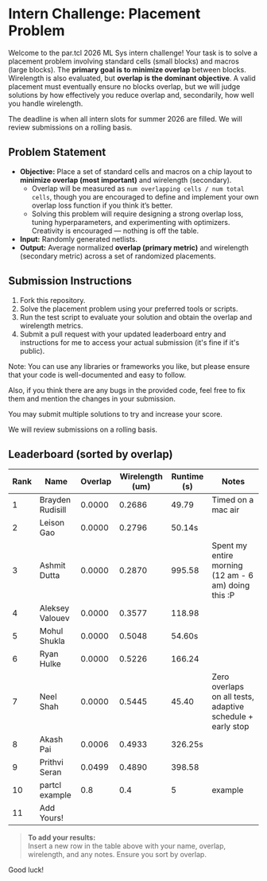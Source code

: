 # Intern Challenge: Placement Problem

Welcome to the par.tcl 2026 ML Sys intern challenge! Your task is to solve a placement problem involving standard cells (small blocks) and macros (large blocks). The **primary goal is to minimize overlap** between blocks. Wirelength is also evaluated, but **overlap is the dominant objective**. A valid placement must eventually ensure no blocks overlap, but we will judge solutions by how effectively you reduce overlap and, secondarily, how well you handle wirelength.

The deadline is when all intern slots for summer 2026 are filled. We will review submissions on a rolling basis.

## Problem Statement

- **Objective:** Place a set of standard cells and macros on a chip layout to **minimize overlap (most important)** and wirelength (secondary).  
  - Overlap will be measured as `num overlapping cells / num total cells`, though you are encouraged to define and implement your own overlap loss function if you think it’s better.  
  - Solving this problem will require designing a strong overlap loss, tuning hyperparameters, and experimenting with optimizers. Creativity is encouraged — nothing is off the table.  
- **Input:** Randomly generated netlists.  
- **Output:** Average normalized **overlap (primary metric)** and wirelength (secondary metric) across a set of randomized placements.  

## Submission Instructions

1. Fork this repository.  
2. Solve the placement problem using your preferred tools or scripts.  
3. Run the test script to evaluate your solution and obtain the overlap and wirelength metrics.  
4. Submit a pull request with your updated leaderboard entry and instructions for me to access your actual submission (it's fine if it's public).  

Note: You can use any libraries or frameworks you like, but please ensure that your code is well-documented and easy to follow.  

Also, if you think there are any bugs in the provided code, feel free to fix them and mention the changes in your submission.  

You may submit multiple solutions to try and increase your score.

We will review submissions on a rolling basis. 


## Leaderboard (sorted by overlap)

| Rank | Name            | Overlap     | Wirelength (um) | Runtime (s) | Notes                |
|------|-----------------|-------------|-----------------|-------------|----------------------|
| 1    | Brayden Rudisill      | 0.0000      | 0.2686          | 49.79       |  Timed on a mac air |
| 2    | Leison Gao      | 0.0000      | 0.2796          | 50.14s      |                      |
| 3    | Ashmit Dutta    | 0.0000      | 0.2870          | 995.58      |  Spent my entire morning (12 am - 6 am) doing this :P       |
| 4    | Aleksey  Valouev| 0.0000      | 0.3577          | 118.98      |                      |
| 5    | Mohul Shukla    | 0.0000      | 0.5048          | 54.60s      |                      |
| 6    | Ryan Hulke      | 0.0000      | 0.5226          | 166.24      |                      |
| 7    | Neel  Shah      | 0.0000      | 0.5445          | 45.40       |  Zero overlaps on all tests, adaptive schedule + early stop |
| 8    | Akash Pai       | 0.0006      | 0.4933          | 326.25s     |                      |
| 9    | Prithvi Seran   | 0.0499      | 0.4890          | 398.58      |                      |
| 10    | partcl example  | 0.8         | 0.4             | 5           | example              |
| 11    | Add Yours!      |             |                 |             |                      |

> **To add your results:**  
> Insert a new row in the table above with your name, overlap, wirelength, and any notes. Ensure you sort by overlap.

Good luck!
